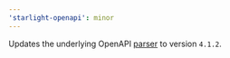 ```yaml
---
'starlight-openapi': minor
---
```


Updates the underlying OpenAPI [parser](https://github.com/readmeio/oas/tree/main/packages/parser) to version `4.1.2`.
